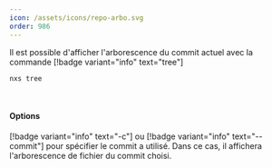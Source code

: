 ```yaml
---
icon: /assets/icons/repo-arbo.svg
order: 986
---
```

Il est possible d'afficher l'arborescence du commit actuel avec la commande [!badge variant="info" text="tree"]

```console
nxs tree
```

<br>

#### Options

[!badge variant="info" text="-c"] ou [!badge variant="info" text="--commit"] pour spécifier le commit a utilisé. Dans ce cas, il affichera l'arborescence de fichier du commit choisi.